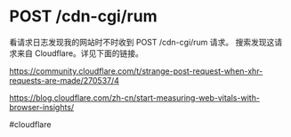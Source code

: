 # POST /cdn-cgi/rum

看请求日志发现我的网站时不时收到 POST /cdn-cgi/rum 请求。
搜索发现这请求来自 Cloudflare。详见下面的链接。

https://community.cloudflare.com/t/strange-post-request-when-xhr-requests-are-made/270537/4

https://blog.cloudflare.com/zh-cn/start-measuring-web-vitals-with-browser-insights/

#cloudflare
